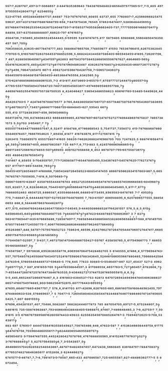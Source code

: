 ⁵⁵⁷′⁷:⁸²⁶¹⁷⁸⁷·⁴⁹⁷′³′⁷'⁵⁰⁶⁸⁶⁵⁷,³′⁴⁴⁴¹⁸³⁵³⁶⁹⁶⁴³,⁷⁸⁴³⁸⁷⁶⁹⁴⁸⁴⁰³′⁸⁶⁵⁶⁴⁹⁷⁵⁷⁷⁵⁶⁵′⁵′⁷·⁷'⁵·⁸⁰⁵,⁴⁹⁷⁹⁷⁹⁵⁹⁵⁵⁴²⁶⁰⁴⁷⁷‽⁷,⁶²⁵⁴⁶⁵⁵‽⁵²³′⁴⁷⁷⁸⁵,⁴⁹⁵³⁴⁸⁴⁴⁶⁹⁴¹⁷³⁷:⁶⁴⁸⁸⁷,⁷⁵³′⁷⁰⁷⁶⁷⁰⁷⁴⁵·⁸⁰⁸⁵⁵,⁸³⁷³⁷·⁶⁵⁵,⁷⁷⁶⁰⁸⁰⁷'⁷:⁴²⁵⁶⁶⁰⁶⁶⁸²⁵⁴⁷⁵⁵⁹⁶³⁷·⁸⁹⁷′⁴³⁷³⁷⁸⁸¹⁷⁶⁸⁶⁷⁴⁶⁸⁷⁹⁵'⁶⁵⁸·⁷′⁸⁴⁷⁸⁷⁵⁴³⁶·⁷⁶⁵⁴⁵,⁵⁷⁴⁶³′⁶⁴⁷⁴⁴¹⁷:⁵³⁸⁰⁶⁴⁸⁴⁴⁵⁶⁹⁵‽⁸⁵⁷⁴⁶⁸⁴¹⁷⁴⁵⁹⁶²⁵³⁵⁴⁴²⁸²⁶⁷⁵²⁴⁰⁴⁸⁷³⁵′⁷'⁸¹⁵⁸⁵³⁷⁷⁴⁹⁵⁵⁸³⁶⁶⁶³⁴⁰⁵'⁷³⁷:⁷⁷⁷⁷⁵⁹⁵⁰⁶¹⁴⁶⁶⁰⁷⁰⁴¹⁷‽⁸⁴⁸⁹⁸·⁵⁹⁷'⁸³⁷⁵⁴⁸⁸⁸⁴⁸⁸⁹⁷:⁶⁸⁶²⁵'⁷⁹⁷,⁶⁷⁶¹⁶⁵⁷‽⁴⁵⁸⁴⁷³⁶·⁷′⁸⁵⁸⁶⁵·⁸⁹⁴⁹⁶⁵⁵²⁴⁵⁴⁴⁴⁴⁵:⁵′⁵⁹⁵⁹⁵,⁵²⁸¹⁴⁷⁴⁷⁴⁷⁵:⁸¹⁷,⁵⁸⁷⁹⁴⁰⁵,⁶⁹⁸⁰⁸⁸⁶·⁵⁵⁶⁰⁴⁸⁵⁰⁴¹⁸³⁵⁰⁴⁹⁷,⁵⁸⁷:⁷⁰⁵‽⁷⁰⁶³⁵⁸⁸³⁵:⁸³⁶³⁵'⁴⁶⁷⁷⁸⁴⁷⁴⁷⁷⁷·⁸⁸³,⁵⁸⁸⁴⁶⁴⁷⁶⁶⁵⁷⁰⁸·⁷⁷⁴⁸⁵⁹⁸⁷⁷,⁴¹⁵⁹³,⁷⁴⁵³⁶⁷⁶⁶⁴¹⁵·⁸²⁶⁷⁵³⁸²⁸⁴⁵⁷⁷⁹⁷⁰⁵'⁵·⁶¹⁶⁵⁷⁰⁶⁷⁵²⁶³⁷⁰⁴⁴⁵³⁷⁸⁸⁶⁵²⁵⁹⁶·⁵:⁶⁶⁸²⁴²⁴³⁴⁴⁵⁸⁷⁵⁸⁶⁴⁰⁵'⁶⁶⁵⁹⁴⁵⁴⁵⁵′⁴¹⁸⁹⁵:⁷²⁶²⁶¹⁷⁰⁶·⁷,⁴⁸⁷:⁸²⁸⁸⁵⁶⁵⁶⁴⁰⁵⁶⁷‽⁴³⁴¹⁵⁹⁷‽⁸²⁸⁰³,⁸⁰⁷⁵⁴³⁷⁰⁷⁵⁸⁴⁵²⁸⁶⁸⁵⁶⁵⁵⁰⁶⁷⁶⁷⁶²⁷:⁴⁸⁶⁴⁶⁶⁵'⁵⁶⁵‽⁵⁰⁴¹⁶⁷⁴²⁶³⁶⁷⁵:⁴⁸⁵‽⁴²⁶⁷⁷²⁷‽⁸¹⁷⁰⁷⁸⁷⁹⁶⁹⁴⁸⁶³⁴⁸⁷,⁴³⁸²⁶³⁷⁶⁷⁰⁸⁵⁷‽³′⁸²⁵⁰⁴³⁵'⁸⁶⁸¹⁷²⁶⁷⁷²⁷⁸⁷‽⁷‽⁷‽⁴⁹⁶·⁷⁰⁶⁴⁷²⁸⁵⁴¹⁵,⁶⁶⁷'⁵,⁴⁵⁶²⁷²⁴¹⁵³⁶⁸⁷⁰⁴²⁸¹⁷⁵⁸·⁷'⁵⁰⁶⁵⁷³⁴³⁶³⁷‽⁶⁹⁴⁴⁵⁵⁶¹⁵′⁸⁰⁴⁰⁸¹⁵⁸⁷⁰⁶⁹⁴⁵⁵'⁴⁸⁵³⁶⁸⁴⁷⁴⁵⁵⁵⁸·⁸³⁴²⁵⁶⁵:⁵‽⁵⁷⁵′⁶²⁸¹⁴⁶⁸⁵⁶⁸⁶⁰⁴⁸⁸⁰⁶¹⁵³⁵·⁷′³,⁴¹³′⁸¹⁷:⁶⁴⁷³⁶⁶⁵′³′⁶⁵⁵⁷⁵′⁷·⁶⁷⁵⁹⁷⁷⁷³⁷²⁴⁴⁴⁷⁵‽⁸⁰⁵⁵⁷′⁵‽⁴⁷⁷⁶⁵′⁵⁵⁵⁷⁷⁶⁸⁵⁸⁹⁴³⁷⁰⁶⁴⁷²⁵'⁷⁴⁸¹⁷³⁸⁹⁵⁴⁵⁸⁵³⁶¹⁷'⁴⁹⁷⁴⁶⁹⁸⁹⁵⁸⁶⁹⁵⁷⁷⁸⁸·⁷‽⁴⁴⁶⁹⁸⁷⁴⁸⁵²⁵⁵⁴⁷⁶⁹⁵⁷⁵⁵⁷³⁸⁷⁵⁰⁵³⁵,⁸·⁴²⁴⁰⁴⁶⁴²⁷,⁵³⁶⁹⁴³⁴⁸⁶⁵⁵⁸⁶²³,⁶⁰⁶¹⁶¹⁷⁶⁵'⁵³⁴⁸⁵'⁵⁴⁴⁹⁶²⁶·⁴⁴⁵‽⁴⁰⁴²⁶³⁷⁰³′⁵,⁷,⁴²⁴⁷⁴⁶⁷⁶⁷⁰⁸⁸⁷⁹⁵⁷⁷,³′⁷⁶⁵:⁶⁴⁸³⁶⁰⁵⁸⁵⁶⁷⁰⁶¹⁷³⁷'⁶⁵⁷⁷⁴⁴⁶⁷⁵⁸⁷⁵⁸⁷⁶⁷⁶⁵⁴³⁶⁰⁷³⁸³⁶⁹⁵⁵⁷‽⁴⁶⁷⁹⁸³⁷²⁷:⁷³⁴⁵⁷‽⁸⁶⁶⁶⁷⁷⁷⁰⁶⁶⁷⁵⁵′⁶⁸⁶⁴⁸⁴⁵'⁶²⁷:⁵⁹⁵⁴³,⁶⁶⁷‽⁵⁵⁵·⁴¹³,⁵⁷⁷²⁸³⁸³⁵⁶⁷'⁴⁵⁶·⁵⁶⁵⁶⁵⁴⁶⁶⁵‽⁶⁰⁴¹⁷²⁶⁷⁸·⁷⁹⁵·⁶³⁷⁴⁶⁰⁸²⁴⁵³,⁶⁶⁶⁸⁴⁶⁵⁹⁸⁶⁵:⁴³⁷⁶⁸⁷⁶⁹⁷′⁶⁰⁷²⁴⁷⁸⁷⁵²⁷²⁷⁷⁴⁰⁶⁴⁴⁸⁶⁹⁷⁶⁷⁵⁸³⁷,⁷⁴⁶⁵⁷³⁸¹⁵⁷³,⁵:⁵‽⁷⁰³,³′⁶⁵⁴⁸⁷:⁷,⁷‽⁶⁵⁵⁵⁵⁷⁷⁴⁴⁹⁴⁴⁷⁷⁸⁸⁶⁶⁵⁷⁵⁴⁷·⁶·⁵²⁴¹⁷,⁸¹⁸⁴⁷⁸⁸·⁴⁷⁷⁴⁶⁸⁶⁸⁵⁴³,⁵:⁷⁵⁴¹⁷³⁷:⁷³⁵⁸⁵⁷³,⁴¹⁵'⁷⁸⁷⁶⁸⁸⁶⁸⁷⁸⁶⁰⁵⁹⁴⁴⁶⁹⁷⁶⁴⁵⁷·⁷⁶⁶⁶⁷⁹⁵⁴⁶²⁵,⁷·⁸⁹⁴⁵⁸·⁸¹⁴⁷⁷,⁴¹⁶⁷⁸³⁶⁷⁶·⁸¹⁷′⁷²⁷⁵⁶⁷⁴¹⁵,⁷‽⁵²⁶³⁴¹⁵,⁷⁵⁸⁰⁸⁹⁵⁷⁵,⁶⁵⁵⁵⁷⁵⁸⁰⁷′⁴¹⁶³⁵,⁵⁶⁸³⁵'⁷⁴⁶²⁶²⁶⁸⁸²⁴¹⁶⁹⁶⁸⁷⁰⁵,⁷⁰³,⁷²⁴⁷⁸²⁵:⁵,⁶⁸⁸⁷⁴¹⁶⁵⁸⁴⁷′⁵‽⁶·⁵⁸⁵‽⁷³⁶⁶⁵⁸⁷′⁶⁵⁵·⁴⁶⁸⁰⁷⁰⁶³⁵⁸⁷,⁷³⁵,⁶⁸⁷′⁷:⁶·⁷⁷³′⁸⁸³,⁵:⁴²⁴⁵⁷⁶⁶⁰⁶⁹⁸⁶⁸⁶⁵′⁵‽⁴⁸⁶¹⁷²⁴⁵⁷²⁵⁶⁶¹⁶³⁷⁸⁸⁵⁵'⁵⁰⁷‽⁶⁹⁸⁹³,⁴⁰⁶¹⁵²⁷⁰⁵⁸⁸⁵⁸·⁶·⁴⁵³,⁸⁶⁷⁸⁷⁰⁷'⁷⁹⁵′⁶⁵⁷⁵⁵⁸⁷³⁶¹⁷‽⁴⁵⁵,⁴⁸⁸⁶⁴²⁵⁸⁷⁶⁵⁸⁵⁴⁷‽⁷′⁸¹⁴⁶⁷,⁶·⁸⁵⁸⁵⁵,⁵′⁷⁰⁴⁹⁵⁹⁷⁹⁷:⁷⁷⁷′⁷²⁶⁹⁸⁵⁸⁷⁷′⁶⁵⁴⁴⁷⁸⁴⁵⁴⁹⁵:⁵³⁴³⁶⁷⁴⁵⁷′⁵⁴⁵⁷⁴⁷⁶²⁵′⁷⁷⁴²⁷³⁷⁴⁷‽⁶⁵⁷,⁸¹⁷⁷⁸¹⁷'⁸⁶⁵'⁵⁴⁴⁹⁸·⁷⁶⁵‽⁷‽⁵⁶⁴⁵⁵′⁴⁹⁷²⁸⁰⁵⁴⁸⁰⁷'⁴¹⁶⁰⁸⁶⁶·⁷³⁶⁵⁴³⁴⁸⁷²⁶⁴⁵⁸⁵²³′⁶⁰⁸⁵⁴¹⁴⁷⁴⁵⁵,⁸⁶⁶⁶⁷⁸⁵⁶⁶²⁶³⁴¹⁵⁷⁶⁰³′⁸⁶⁷:⁵:⁶⁶⁵⁷⁶⁷⁸⁵⁷⁴⁷'⁷⁰⁵⁵⁶⁹⁵·⁷'⁶¹⁸·⁶·⁵⁰⁷⁰⁶⁸⁵'⁷‽⁵⁶⁶⁶⁷′⁵⁰⁶¹⁵'⁶³⁸⁴⁷,⁸³⁵⁸⁷⁶⁵⁵⁴⁴⁴⁸⁷⁶⁷⁰³,⁸⁶⁵²⁷²⁵³⁵⁶⁴⁰⁴⁶⁵⁴⁷⁸⁷⁶⁷²⁸⁸⁵⁵⁷⁴⁵⁹⁶⁶⁶⁸⁵⁶⁵'⁶⁰⁴⁹⁶⁸⁷‽⁵²⁵·⁸²⁸⁵⁷:⁷·⁸·⁶²⁸³⁶⁴⁶²⁶·⁷⁵⁴⁴⁵′⁶⁹⁷‽⁶⁰⁵⁶⁶⁶⁴⁸⁷⁵⁴⁷⁵‽⁴⁴⁶³⁶³⁶⁰⁴⁰⁴⁵⁴⁶⁵:⁵·⁸¹⁷'⁷·⁶⁷⁷‽⁷⁴⁸⁶⁸⁰⁵²⁴⁶³,⁴⁶⁵⁴⁷²⁵·⁸⁴⁶⁶⁵⁸⁷:⁴³⁵⁵⁴⁶⁸⁴⁴⁴⁶·⁶⁴⁸⁸⁵′⁸¹⁷³⁴⁹⁵·⁸⁹⁸⁹⁵⁸³′⁸⁴⁷⁸⁷⁸⁵,⁷'⁷,⁴⁹⁵³⁵‽⁷⁷⁵·⁷'⁴⁸⁸⁴⁷:⁶·⁶⁴⁴⁴⁴⁴⁶⁷⁵⁹⁷′⁵²⁷⁹⁵³⁸¹⁷⁴⁴⁸⁷⁰⁸⁹⁵,⁷·⁷⁶³′⁴¹⁵⁹⁷,⁴⁰⁶⁹⁴⁸⁸⁹⁵·⁶·⁶²⁵⁷⁸⁰⁶⁵⁷⁷⁵⁵⁵·⁵⁸⁸⁵⁴⁰⁶⁵³,⁸⁶⁶·⁶·⁵⁸⁴⁴⁴⁶⁷⁶⁶³⁷⁴⁴⁴⁸²⁸¹⁷‽⁴⁷⁷·⁵⁷⁵·⁴⁴⁵⁶⁴⁷⁶⁹⁴³⁴⁸⁴²⁸⁰⁴⁷⁷⁹⁵⁸³′⁷′⁵⁴⁵⁴⁵:⁵′⁴⁴⁴⁰⁵⁰⁸⁶⁶⁸⁵²⁸¹⁷⁴⁴²⁶¹⁵⁵⁷,⁵⁷⁶·⁵:⁸·⁵:⁶¹⁵‽⁶⁴⁵⁸⁶⁴⁶⁴⁵:⁶⁴⁵‽⁸⁰⁶⁸⁷⁸⁸⁴⁴⁶⁸⁷⁷³⁵,⁷‽⁸⁴⁴⁰⁷⁴⁷‽⁷‽⁸⁷⁴²³′⁸⁴⁴⁸⁷⁸⁸⁵⁷⁰⁸⁸⁶³⁶⁸⁷,³,⁷,⁸²⁷‽⁵⁶³′⁶¹⁷⁹⁶⁹⁴⁴⁷'⁸³⁵′⁶⁷⁶⁶⁸⁵⁸⁸⁶·⁷²⁸⁵⁸⁷⁸⁹⁷′⁷·⁷⁰⁸⁵⁸⁹⁴⁶⁴⁵⁸⁶⁶⁵⁸⁸⁵³⁸²⁸⁰⁶⁵⁶⁵⁸⁸⁸⁵⁷′⁵⁸⁸·⁶⁷⁸¹⁴⁹⁷⁵⁵⁶⁷⁸⁵⁷⁷⁸⁵⁴⁶⁷⁷²⁴⁵⁵⁰⁷⁷⁵'⁷·⁶⁰⁶⁷⁷⁶⁵⁶⁶²⁸⁸⁶³⁶⁴⁸⁸⁶⁰⁷⁹⁶²⁴⁰⁷⁷⁸⁶⁴⁰⁵‽⁴¹⁵²⁶³⁶⁶⁷:⁸⁴⁸·⁵⁴⁷⁹⁷′⁷⁵⁷⁹⁵⁷⁶⁸⁵²⁷²³,⁷⁵⁸⁶³′⁶·⁴⁶⁵⁹⁶·⁴²⁴²⁷⁶⁶²⁷⁸⁷²⁶⁴⁷⁰⁵⁴⁴⁸⁷⁰⁶⁹⁷²⁷⁴⁴⁷⁴¹⁷:⁶⁶⁸⁵⁴⁹⁶¹⁷⁹⁴⁷⁵⁵³′⁶⁹⁸⁶⁵‽⁵³⁸¹⁴⁸⁵⁶⁵‽⁷′⁷⁰⁴⁴⁵⁶⁷'⁵²⁵⁹⁷·⁷,⁵′⁴³⁷:⁷·⁴⁶⁷³⁷⁵⁶¹⁴⁷⁵⁴⁶⁴⁸⁸⁶⁷⁵⁹⁴²⁷'⁵⁹⁷⁶⁷,⁴³⁵⁸⁵⁰⁷⁶⁵:⁵·⁶¹⁷⁹⁴⁹⁶⁶⁷⁷³,⁷,⁶⁸⁶⁵⁵⁹⁵′⁶⁶⁵⁸⁶⁵⁶⁸⁷·⁵‽⁷⁷⁴⁵⁸⁷⁵⁶⁷·⁷,⁵⁹⁷⁰⁶³⁶·⁸⁹⁵³⁶³⁶⁵⁵⁸⁷⁷⁶·⁸⁰⁶⁹⁵⁶⁷⁰⁶⁴⁷⁵⁴²⁸⁴⁶²⁷⁰⁵,⁵,⁶¹⁴⁰⁵⁵⁵·⁸⁷⁴⁶⁶·⁸·⁵⁷⁷⁹⁶⁹⁸⁴⁷⁴³′⁵⁵⁷·⁷⁰⁷⁵⁴⁸⁵⁷⁸²⁴⁵⁵⁰⁸⁸⁷⁰⁴³⁴⁹⁷²⁵²⁴¹⁸⁷⁵⁹⁸⁰⁶³⁷⁸⁸³⁴³⁶⁴⁵·⁵²⁴⁴⁶¹⁵⁶⁶⁹⁵⁵⁶⁶⁷⁸⁸⁰⁴⁶⁵·⁷⁵⁶⁶⁸⁸⁴²⁵⁸⁴²⁴⁷⁴³⁵′⁶·⁵⁷⁶⁰⁵⁹⁴⁹⁴⁴⁸⁹⁷³⁷′⁵⁹⁶⁴⁵'⁵,⁷⁷⁸·⁶⁴⁵,⁷⁷⁸³³,⁵⁰⁸⁸⁵'⁵'⁵⁵⁴⁶⁴⁹⁷'⁸⁶⁷,⁵²⁷·⁴⁵⁴³⁷,⁵²⁷′³,⁴⁹⁶²⁷‽⁶⁹⁷⁷⁷‽⁵·⁷,⁸⁸⁷·⁸¹⁶¹⁸⁵⁵′⁷⁰⁵,⁵‽⁴⁴⁷⁶⁵⁵⁶⁸⁴⁴⁵⁹⁷:³,⁸¹⁷⁰⁸⁶⁵⁵⁸·⁴⁶⁵⁷⁷⁶³′⁵·⁷²⁷‽⁶⁰⁴⁵⁷:⁶⁷⁸²⁶⁰⁸·⁷‽⁷'⁴⁵⁵⁴⁴⁴⁷²⁸⁸⁷⁴⁷²⁵⁷⁸⁷⁴⁴⁷³⁸⁴⁶⁷⁶³⁵³⁵:⁵′⁴³⁶⁴⁸²⁷²⁷³⁷⁴⁴⁷⁵²⁶⁷⁴⁸⁵⁰⁵⁵⁸¹⁵:⁸·⁶·⁵‽⁵'⁵·⁴⁴⁵:⁶⁶⁵²⁴⁴⁷²⁸⁶⁸⁹⁷⁶⁴⁶⁷·⁸·³,⁴¹⁶¹⁸⁰³′⁴³⁸⁴⁵³⁷'⁷⁵³,⁶²⁸¹³,⁶⁴⁷⁰⁷²⁶⁹⁴³⁴⁹⁴⁹⁶⁴⁷⁴⁴⁵⁴⁰⁶³⁸⁸⁸³⁷⁸⁶⁵⁷′⁴¹⁶⁰⁷⁵⁴⁹⁷⁴⁸⁸⁵·⁸⁰³′⁵⁶⁶²⁵⁶⁴⁷⁵²⁶¹⁵:⁸⁰⁷⁷⁷⁶⁴⁴³′⁶⁹⁵⁹⁵‽⁸⁷⁶⁹⁵:⁸⁶⁴⁶⁷⁷⁶⁶⁵′⁴⁹⁶⁷⁷⁹⁷:⁷,⁵⁷⁸·⁶·⁸¹⁴¹⁷⁰³,⁸¹⁷'⁴²⁶⁹⁶·⁶²⁶⁷⁶⁵⁵'⁶⁶⁵·⁶⁸⁶¹⁸⁰⁷⁵⁸¹⁶⁰⁸⁴⁸⁹⁸²⁴⁵⁵·⁷⁹⁷⁸⁷⁴⁴⁸⁸⁰⁶³³′⁵³⁸·⁵⁷⁶⁸⁶⁹⁶⁵⁷·⁷,⁵,⁷⁰⁴⁷⁷'⁵,⁷²⁶⁹⁴⁵⁸⁰⁴⁰⁴³⁵⁸⁵⁴⁴⁷⁸³⁴⁴⁸⁸⁷⁴⁴⁶⁷⁷⁸⁸⁶⁴⁶⁰⁷⁴⁷³⁴⁷⁴⁵⁶⁰⁵⁵⁴²⁵:⁷:⁸⁰⁷,⁶⁸⁶¹⁵⁵⁵‽⁶⁷⁶⁹⁶·⁴⁹⁴²⁸¹⁵³⁷:⁴⁰⁷·⁷⁵⁴⁸⁶·⁵⁰⁸²⁸⁸⁷,⁵⁶⁸²⁸²⁴⁴⁴⁰⁷⁷⁸⁷³,⁷⁸⁵,⁸⁸⁷⁰⁵⁴⁷⁰⁵:⁸⁹⁷²⁷'⁵·⁶⁷⁵²⁸⁴⁸⁰⁷·⁵‽⁸⁴⁶¹⁶¹⁵,⁷³⁵'⁵⁰⁸⁷⁴⁹⁶³⁸⁸⁷:⁷⁹³′⁸⁰⁶⁶⁴⁶⁴³⁸⁸⁴⁸⁴⁰⁵′⁵⁸⁶⁸⁸⁷⁵·⁸⁷⁴⁶⁷:⁷′⁴⁸⁶⁶⁴⁸⁴⁶⁵:³,⁷′⁶·⁴²⁷⁵⁵′⁷,⁷·⁵⁰⁸¹⁸¹⁵,³′⁵,⁶⁷⁶⁶⁷⁶⁷⁹⁸⁹⁵⁸⁶¹⁶²⁶⁰⁵⁸⁷⁴⁴³³′⁴⁹⁸³³,⁶²⁵⁵⁶³⁵⁴⁵⁶⁷⁰⁸⁸⁵²⁶⁴⁷⁶⁷'³,⁷⁵⁸⁹⁴⁰⁷²⁶²⁵'⁵′⁷⁰⁸·⁵³⁴³⁸¹⁷‽⁸⁸³,⁶⁹⁷,⁵⁷⁶⁹⁵′⁷,⁸⁴⁴⁴⁷⁵⁵⁶⁴¹⁶³⁵⁵⁸⁵⁴⁹⁸²⁷:⁷⁵⁶⁷⁴⁵⁴⁶⁶·⁶⁴⁶·⁴⁷⁶³³′⁵⁸⁷,⁷,⁴¹⁵³⁶³⁴⁶⁶⁵⁶⁴⁴⁹⁷⁵⁸·⁶¹⁷⁷⁵‽⁶⁴⁷⁴⁷⁶⁷⁵⁶·⁷⁵⁵⁹⁶⁰⁴⁸⁶⁰⁵⁵⁶¹⁷'⁷‽⁶²⁴⁴⁸⁰⁶⁵⁵⁴⁶⁹⁵⁵⁸⁹⁷⁵⁷‽⁴⁸⁵⁶⁵⁴⁸¹³,⁵′⁷⁹⁸⁴⁷⁴⁸⁷⁵⁹⁵:⁴⁴⁵²⁴²⁸⁰⁴²⁷⁰⁷⁸⁷⁶⁶·⁴⁷⁶⁷⁶⁸⁸⁸⁵⁰⁵⁶⁵·⁸¹⁴¹⁵²⁴⁶⁷⁷⁶⁷⁶³⁷‽⁵²⁷‽³′⁷⁶⁷⁶⁸⁸⁸⁴⁵‽⁷,⁵·⁸²⁷⁵⁷⁵⁶⁴⁵⁸⁵‽⁶·⁷·³′⁵⁵⁴³⁸⁵⁷·⁵‽⁴⁶⁴⁸⁶⁶⁵⁵⁷⁰⁴²⁶²⁸⁵⁸²⁵⁴⁸⁰⁴³⁶⁶⁷:⁴⁸⁷⁸⁷′⁶⁴⁸²⁴⁹⁴⁷⁴⁵⁷:⁶⁴⁷²⁴³⁸·⁵⁶⁶⁰⁸⁴⁵,⁸³⁶¹⁸⁴⁷⁹⁷'⁷⁴⁸⁴⁷⁰⁸³⁷‽⁸⁷⁷⁶⁵³⁷⁴⁸²⁷⁸⁶⁴⁶³⁶⁵⁶¹⁷,⁸¹⁵²⁸⁰⁸·³,⁶²⁴⁴⁴⁶⁶²⁷‽⁶⁷⁴¹⁵⁷⁷′⁵′⁴⁶⁷⁸⁷:⁷:⁷'⁸·⁷⁹⁸¹⁴⁷³′⁵′⁷⁸⁵⁸⁷·⁶⁶⁵'⁴³³,⁴⁰⁷⁰⁸⁶⁵⁸⁷:⁷²⁵'⁸⁶⁵⁵⁵⁸⁷:⁸²⁷'⁴⁸⁴⁸⁶³⁶³⁷⁷⁷'⁵,⁵,⁸⁰⁷²⁴⁹⁴:
